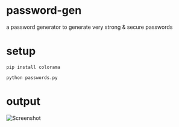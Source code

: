# password-gen
a password generator to generate very strong & secure passwords

# setup

```pip install colorama```

```python passwords.py```

# output
![Screenshot](output.png)
